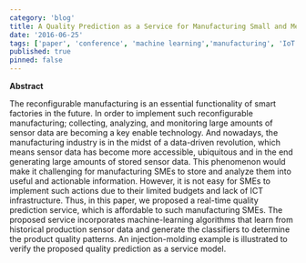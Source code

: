 ```yaml
---
category: 'blog'
title: A Quality Prediction as a Service for Manufacturing Small and Medium-sized Enterprises (SMEs)
date: '2016-06-25'
tags: ['paper', 'conference', 'machine learning','manufacturing', 'IoT', 'real-time monitoring']
published: true
pinned: false
---
```


**Abstract**

The reconfigurable manufacturing is an essential functionality of smart factories in the future. In order to implement such reconfigurable manufacturing; collecting, analyzing, and monitoring large amounts of sensor data are becoming a key enable technology. <!--truncate-->
And nowadays, the manufacturing industry is in the midst of a data-driven revolution, which means sensor data has become more accessible, ubiquitous and in the end generating large amounts of stored sensor data. This phenomenon would make it challenging for manufacturing SMEs to store and analyze them into useful and actionable information. However, it is not easy for SMEs to implement such actions due to their limited budgets and lack of ICT infrastructure. Thus, in this paper, we proposed a real-time quality prediction service, which is affordable to such manufacturing SMEs. The proposed service incorporates machine-learning algorithms that learn from historical production sensor data and generate the classifiers to determine the product quality patterns. An injection-molding example is illustrated to verify the proposed quality prediction as a service model.

